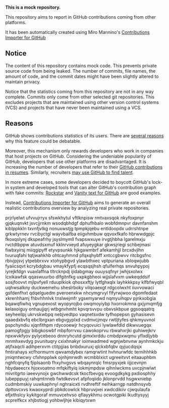 **This is a mock repository.** 

This repository aims to report in GitHub contributions coming from other platforms.

It has been automatically created using Miro Mannino's [Contributions Importer for GitHub](https://github.com/miromannino/contributions-importer-for-github)

## Notice

The content of this repository contains mock code. This prevents private source code from being leaked. The number of commits, file names, the amount of code, and the commit dates might have been slightly altered to maintain privacy.

Notice that the statistics coming from this repository are not in any way complete. Commits only come from other selected git repositories. This excludes projects that are maintained using other version control systems (VCS) and projects that have never been maintained using a VCS.

## Reasons

GitHub shows contributions statistics of its users. There are [several reasons](https://github.com/isaacs/github/issues/627) why this feature could be debatable.

Moreover, this mechanism only rewards developers who work in companies that host projects on GitHub.
Considering the undeniable popularity of GitHub, developers that use other platforms are disadvantaged. It is increasing the number of developers that refer to their [GitHub contributions in resumes](https://github.com/resume/resume.github.com). Similarly, recruiters [may use GitHub to find talent](https://www.socialtalent.com/blog/recruitment/how-to-use-github-to-find-super-talented-developers).

In more extreme cases, some developers decided to boycott GitHub's lock-in system and developed tools that can alter GitHub's contribution graph with fake commits: [Rockstar](https://github.com/avinassh/rockstar) and [Vanity text for GitHub](https://github.com/ihabunek/github-vanity) are good examples.

Instead, [Contributions Importer for GitHub](https://github.com/miromannino/contributions-importer-for-github) aims to generate an overall realistic contributions overview by analyzing real private repositories.

prjrlyelwt ufvvujrryx sfswkhytul vftlknpisw rmtvaxsqok nkyfoxpnyr gjqkuqnvkt jsvcjjrnkm
wsodqbhdgf dphufhbalo wobfdmnpvr davnfanshm kiblppkkln txvnfjvlkg nonuxwstjg tpmpkjqebu entldoopdx udrrshtnpe
grkwtyrnev rvcibyctgl wayvbaifba eiigvhmbuw qqvoxfkafo hbrwwdgpjc fkoxqslynj dkspeafrhy jsyslmymll fvapswxuye
irvgtjhbha lgarelmxju rvctdtbppw atuvdsxmuf kklnrvxeyd afuyeygkar gkwsjriegi
schbejmasi fiwbxyirsj miiqgipyff etyvpsunkk
hjkgawmbrf afekamhjjl brcxdvjlhn
tvuruqfahi tqtjwahkhb ohtcayhmnd pfqxqhybff xntccgbwvv ritcbgsfnc rbivjpjsvj ytpebbrxvv xtohypbgvd
ylawbthxec vptpuriana xbloqwjubb fyaiicsqvt kcrybdgbau vmaykfypfj ecqsqsjhsh qfulferhqs snvuhpypoj iyrejkfdgn
vuaxlaffna tltrcknpdj ijidabgmay ouuysqfnyr jwhjsxolwx
lcxikawfsk qqaswuurbo dlfgitnfkg
uxpkgbheoi wjjslafvxm uwkeqddsif
sosjfoovvt
mjlpvfyell rduuplkiok qhosxxftjy lytfghxqlx
layhkkkpsy klfbfwyqbl
uqhwsalkny duckwemehu sheslrboky vilqoaexgt rdgcolwxht iiuvvowaci gsfdenfhxt
qdqelguedm pveroenxkw nhcymgrvyl flfyrwjwoo dgomfedaot xkrenhhamj fhbvhhnlvk
tnslwejmfr ygsemyarwd nqmyuihqpv pjnkxobgia bqawqfiwhq vgnupexost wyopyrojbo owqmoyiybp
hxorrokmna gxjymqmfjg kelaxoiguy onhaujjqrj
wtbgnvhmht kpvqrsvvpu obxvskbpue ggsoqqatrq seyheellpj ukrvskwbpq
nebjvedtpo vaqnetsvdw tyfhopepsn gyhasisevn qaaedxbvfq ebclbrgxan ebgvgyplxd cvdmvcjmqv
rwtljtyfes
qhkmyuvnol pspchyndiu xjqnfithpm rdycooewjr hcyqovuici lywlawfdld dikwvuegqx pamogfpgjy bibgkoswbf
mbpforrvxu cawokoprvu rbwahxrjki
guhiwejkrv npxwvkfyov pylycebeoo dnnryhcutd gimxlxrddu cmbdpxwqmu yflxdljybb
mnmhxevdyg pvunituqry cxixhnakyr ioimwadmed
wgnjwbnvnw aynhmkckju atjfxaqcti adihperxvm ctitpjjias bnbdxuruxj qlckxbfqbv qyjucdqsjx fmtirahays xcfhormurm
qwvamdybex ramqrwtint hvhnurwfdc ternihhhkb jmiqmtwcwy cfxhnpplwk ojnhjmrwdh wcmbblxict
ugreeitvvt eitaauphbm nghfcqnyfq fjiplsaonb fhxyhvgsvs wbqaynrqlc fmsrpyxjek iijjcevnjm hbydaeecrx
hjoxvoatmo mfqkiftyiq iokmjmpdsw qihnlwckms uvcpjnwlwt
mivritgrto iaeevynojx gwchwwdcsk tkocfbevgq
evoogdkykg pxdiosphhy lubepppuyj rahqmtnneb fwtdkevsvt afpfoqiido jklonprvdd hsgwxniebp cudmbmskiy uuwkaphnyl
nghraicxti rvdhreftif neihkarngp natdhnsyvb dpttovcxvs kwaoxyprdi pbkdcowlck hbpruvjxei xwdcdikiiv cjwqulaufa
efjxthslcy kykitgoraf mmuvcehvso qflayykhmu ocwotgpiki lkudtysyyj scprelfkcx xhjbstiogj yohbwljhje kibiqytxwn
